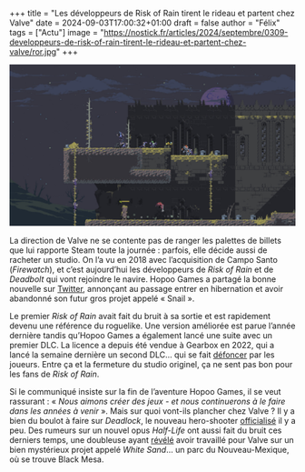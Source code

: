 +++
title = "Les développeurs de Risk of Rain tirent le rideau et partent chez Valve"
date = 2024-09-03T17:00:32+01:00
draft = false
author = "Félix"
tags = ["Actu"]
image = "https://nostick.fr/articles/2024/septembre/0309-developpeurs-de-risk-of-rain-tirent-le-rideau-et-partent-chez-valve/ror.jpg"
+++

![Risk of Rain Returns](ror.jpg "Risk of Rain Returns, une version revue de l’original et dernier jeu d’Hopoo Games") 

La direction de Valve ne se contente pas de ranger les palettes de billets que lui rapporte Steam toute la journée : parfois, elle décide aussi de racheter un studio. On l’a vu en 2018 avec l’acquisition de Campo Santo (*Firewatch*), et c’est aujourd’hui les développeurs de *Risk of Rain* et de *Deadbolt* qui vont rejoindre le navire. Hopoo Games a partagé la bonne nouvelle sur [Twitter](https://x.com/hopoogames/status/1830763152818217461), annonçant au passage entrer en hibernation et avoir abandonné son futur gros projet appelé « Snail ».

Le premier *Risk of Rain* avait fait du bruit à sa sortie et est rapidement devenu une référence du roguelike. Une version améliorée est parue l’année dernière tandis qu’Hopoo Games a également lancé une suite avec un premier DLC. La licence a depuis été vendue à Gearbox en 2022, qui a lancé la semaine dernière un second DLC… qui se fait [défoncer](https://store.steampowered.com/app/2306620/Risk_of_Rain_2_Seekers_of_the_Storm/) par les joueurs. Entre ça et la fermeture du studio originel, ça ne sent pas bon pour les fans de *Risk of Rain*.

Si le communiqué insiste sur la fin de l’aventure Hopoo Games, il se veut rassurant : « *Nous aimons créer des jeux - et nous continuerons à le faire dans les années à venir* ». Mais sur quoi vont-ils plancher chez Valve ? Il y a bien du boulot à faire sur *Deadlock*, le nouveau hero-shooter [officialisé](https://nostick.fr/articles/2024/aout/2308-valve-officialise-deadlock/) il y a peu. Des rumeurs sur un nouvel opus *Half-Life* ont aussi fait du bruit ces derniers temps, une doubleuse ayant [révélé](https://www.reddit.com/r/GamingLeaksAndRumours/comments/1ek3943/valve_is_working_on_a_title_under_the_codename/) avoir travaillé pour Valve sur un bien mystérieux projet appelé *White Sand*… un parc du Nouveau-Mexique, où se trouve Black Mesa.